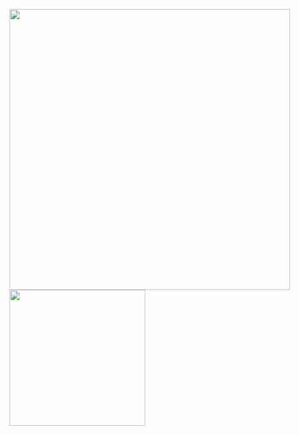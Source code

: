 <img src="https://github-readme-stats.vercel.app/api?username=Harry-Yates&show_icons=true&count_private=true" width="500" height="auto"/><img src="https://github-readme-stats.vercel.app/api/top-langs/?username=Harry-Yates&layout=compact/" width="242" height="auto"/>
